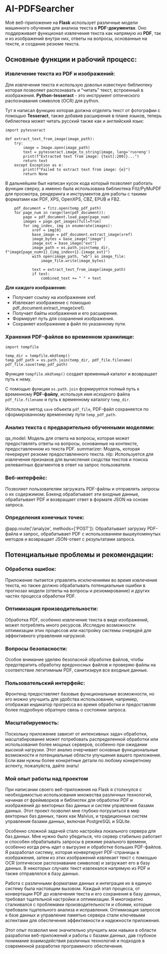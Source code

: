 # AI-PDFSearcher

Моё веб-приложение на **Flask** использует различные модели машинного обучения для анализа текста в **PDF-документах**. Оно поддерживает функционал извлечения текста как напрямую из **PDF**, так и из изображений внутри них, ответы на вопросы, основанные на тексте, и создание резюме текста.

## Основные функции и рабочий процесс:

### Извлечение текста из PDF и изображений:

Для извлечения текста я использую довольн известную библиотеку которая позволяет распознавать и “читать” текст, встроенный в изображения. **Python-tesseract** - это инструмент оптического распознавания символов (OCR) для python.

Тут я написал функцию которая должна отделять текст от фотографии с помощью **Tesseract**, также добавив расширения в плане языков, теперь библиотека может читать русский также как и английский язык:

```
import pytesseract

def extract_text_from_image(image_path):
    try:
        image = Image.open(image_path)
        text = pytesseract.image_to_string(image, lang='rus+eng')
        print(f"Extracted text from image: {text[:200]}...")
        return text
    except Exception as e:
        print(f"Failed to extract text from image: {e}")
        return None
```

В дальнейшем был написан кусок кода который позволяет работать функции сверху, а именно была использована библиотека Fitz/PyMuPDF для просмотра, рендеринга и инструментов для работы с такими форматами как PDF, XPS, OpenXPS, CBZ, EPUB и FB2.

```
    pdf_document = fitz.open(temp_pdf_path)
    for page_num in range(len(pdf_document)):
        page = pdf_document.load_page(page_num)
        images = page.get_images(full=True)
        for img_index, img in enumerate(images):
            xref = img[0]
            base_image = pdf_document.extract_image(xref)
            image_bytes = base_image["image"]
            image_ext = base_image["ext"]
            image_path = os.path.join(temp_dir, f"image{page_num+1}_{img_index+1}.{image_ext}")
            with open(image_path, "wb") as image_file:
                image_file.write(image_bytes)

            text = extract_text_from_image(image_path)
            if text:
                combined_text += " " + text
```

**Для каждого изображения:**
- Получает ссылку на изображение xref.
- Извлекает изображение с помощью pdf_document.extract_image(xref).
- Получает байты изображения и его расширение.
- Формирует путь для сохранения изображения.
- Сохраняет изображение в файл по указанному пути.

### Хранения PDF-файлов во временном хранилище:

    import tempfile
    
    temp_dir = tempfile.mkdtemp()
    temp_pdf_path = os.path.join(temp_dir, pdf_file.filename)
    pdf_file.save(temp_pdf_path)

Функция `tempfile.mkdtemp()` создает временный каталог и возвращает путь к нему.

С помощью функции `os.path.join` формируется полный путь к временному **PDF-файлу**, используя имя исходного файла `pdf_file.filename` и путь к временному каталогу `temp_dir`.

Используя метод `save` объекта `pdf_file`, PDF-файл сохраняется по сформированному временному пути `temp_pdf_path`.

### Анализ текста с предварительно обученными моделями:

qa_model: Модель для ответа на вопросы, которая может предоставлять ответы на вопросы, основанные на контексте, предоставленном из текста PDF.
summarizer: Модель, которая генерирует резюме предоставленного текста.
nlp: Используется для извлечения признаков для вычисления сходства текстов и поиска релевантных фрагментов в ответ на запрос пользователя.

### Веб-интерфейс:

Позволяет пользователям загружать PDF-файлы и отправлять запросы о их содержимом.
Бэкенд обрабатывает эти входные данные, обрабатывает PDF и возвращает ответ в формате JSON на основе запроса.

### Определения конечных точек:

@app.route('/analyze', methods=['POST']): Обрабатывает загрузку PDF-файла и запрос, обрабатывает PDF с использованием вышеупомянутых методов и возвращает JSON-ответ с результатами запроса.

## Потенциальные проблемы и рекомендации:

### Обработка ошибок:

Приложение пытается управлять исключениями во время извлечения текста, но также должно обрабатывать потенциальные ошибки в прогнозах модели (ответы на вопросы и резюмирование) и других частях процесса обработки PDF.

### Оптимизация производительности:

Обработка PDF, особенно извлечение текста в виде изображений, может потреблять много ресурсов. Исследую возможности оптимизации этих процессов или настройку системы очередей для эффективного управления нагрузкой.

### Вопросы безопасности:

Особое внимание уделяю безопасной обработке файлов, чтобы предотвратить обработку вредоносных файлов и проверяю файлы на соответствие легитимным PDF, санитизируя все входные данные.

### Пользовательский интерфейс:

Фронтенд предоставляет базовые функциональные возможности, но его можно улучшить для удобства использования, например, отображая индикатор прогресса во время обработки и предоставляя более подробную обратную связь о состоянии запроса.

### Масштабируемость:

Поскольку приложение зависит от интенсивных задач обработки, масштабирование может потребовать распределенной обработки или использования более мощных серверов, особенно при ожидании высокой нагрузки.
Этот анализ очерчивает основные функциональные возможности и потенциальные области улучшения вашего приложения. Если вам нужны более конкретные детали по любому конкретному аспекту, пожалуйста, дайте знать!

### Мой опыт работы над проектом 

При написании своего веб-приложения на Flask я столкнулся с необходимостью использования множества различных технологий, начиная от фреймворков и библиотек для обработки PDF и изображений до векторных баз данных и систем управления базами данных. Этот проект позволил мне глубоко погрузиться в мир векторных баз данных, таких как Malvius, и традиционных систем управления базами данных, включая PostgreSQL и SQLite.

Особенно сложной задачей стало настройка локального сервера для баз данных. Мне нужно было убедиться, что сервер стабильно работает и способен обрабатывать запросы в режиме реального времени, особенно когда речь идет о выгрузке и обработке больших PDF-файлов. Я разработал систему, которая конвертирует PDF-страницы в изображения, затем из этих изображений извлекает текст с помощью OCR (оптическое распознавание символов) и загружает его в базу данных. В некоторых случаях текст извлекался напрямую из PDF и также отправлялся в базу данных.

Работа с различными форматами данных и интеграция их в единую систему была настоящим вызовом. Каждый этап процесса, от конвертации PDF до извлечения текста и его сохранения в базу данных, требовал тщательной настройки и оптимизации. Я многократно сталкивался с проблемами производительности и сбоями, которые требовали тщательного анализа и исправления. Оптимизация запросов к базе данных и управление памятью сервера стали ключевыми аспектами для обеспечения эффективности и надежности приложения.

Этот опыт позволил мне значительно улучшить мои навыки в области разработки веб-приложений и работы с базами данных, дав глубокое понимание взаимодействия различных технологий и подходов в современной разработке программного обеспечения.






